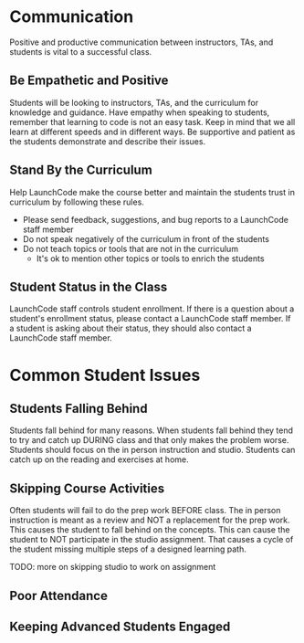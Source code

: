 # Communication
Positive and productive communication between instructors, TAs, and students is vital to a successful class.

## Be Empathetic and Positive
Students will be looking to instructors, TAs, and the curriculum for knowledge and guidance. Have empathy when speaking to students, remember that learning to code is not an easy task. Keep in mind that we all learn at different speeds and in different ways. Be supportive and patient as the students demonstrate and describe their issues.

## Stand By the Curriculum
Help LaunchCode make the course better and maintain the students trust in curriculum by following these rules.
* Please send feedback, suggestions, and bug reports to a LaunchCode staff member
* Do not speak negatively of the curriculum in front of the students
* Do not teach topics or tools that are not in the curriculum
  * It's ok to mention other topics or tools to enrich the students

## Student Status in the Class
LaunchCode staff controls student enrollment. If there is a question about a student's enrollment status, please contact a LaunchCode staff member. If a student is asking about their status, they should also contact a LaunchCode staff member.

# Common Student Issues
## Students Falling Behind
Students fall behind for many reasons. When students fall behind they tend to try and catch up DURING class and that only makes the problem worse. Students should focus on the in person instruction and studio. Students can catch up on the reading and exercises at home.

## Skipping Course Activities
Often students will fail to do the prep work BEFORE class. The in person instruction is meant as a review and NOT a replacement for the prep work. This causes the student to fall behind on the concepts. This can cause the student to NOT participate in the studio assignment. That causes a cycle of the student missing multiple steps of a designed learning path.

TODO: more on skipping studio to work on assignment

## Poor Attendance 

## Keeping Advanced Students Engaged
